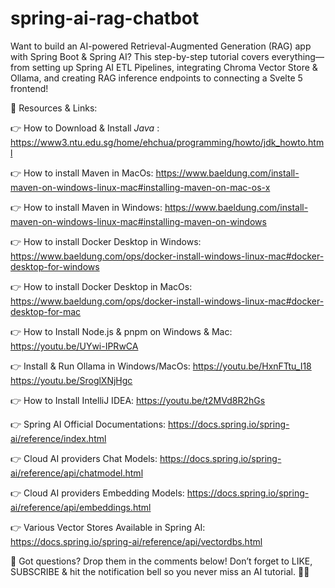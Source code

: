 # spring-ai-rag-chatbot
Want to build an AI-powered Retrieval-Augmented Generation (RAG) app with Spring Boot & Spring AI? This step-by-step tutorial covers everything—from setting up Spring AI ETL Pipelines, integrating Chroma Vector Store & Ollama, and creating RAG inference endpoints to connecting a Svelte 5 frontend!

🔗 Resources & Links:

👉 How to Download & Install *Java* : https://www3.ntu.edu.sg/home/ehchua/programming/howto/jdk_howto.html

👉 How to install Maven in MacOs: https://www.baeldung.com/install-maven-on-windows-linux-mac#installing-maven-on-mac-os-x

👉 How to install Maven in Windows: https://www.baeldung.com/install-maven-on-windows-linux-mac#installing-maven-on-windows

👉 How to install Docker Desktop in Windows: https://www.baeldung.com/ops/docker-install-windows-linux-mac#docker-desktop-for-windows

👉 How to install Docker Desktop in MacOs: https://www.baeldung.com/ops/docker-install-windows-linux-mac#docker-desktop-for-mac

👉 How to Install Node.js & pnpm on Windows & Mac: https://youtu.be/UYwi-IPRwCA

👉 Install & Run Ollama in Windows/MacOs: https://youtu.be/HxnFTtu_I18
https://youtu.be/SroglXNjHgc

👉 How to Install IntelliJ IDEA: https://youtu.be/t2MVd8R2hGs

👉 Spring AI Official Documentations: https://docs.spring.io/spring-ai/reference/index.html

👉 Cloud AI providers Chat Models: https://docs.spring.io/spring-ai/reference/api/chatmodel.html

👉 Cloud AI providers Embedding Models: https://docs.spring.io/spring-ai/reference/api/embeddings.html

👉 Various Vector Stores Available in Spring AI: https://docs.spring.io/spring-ai/reference/api/vectordbs.html

💬 Got questions? Drop them in the comments below! Don’t forget to LIKE, SUBSCRIBE & hit the notification bell so you never miss an AI tutorial. 🚀✨
